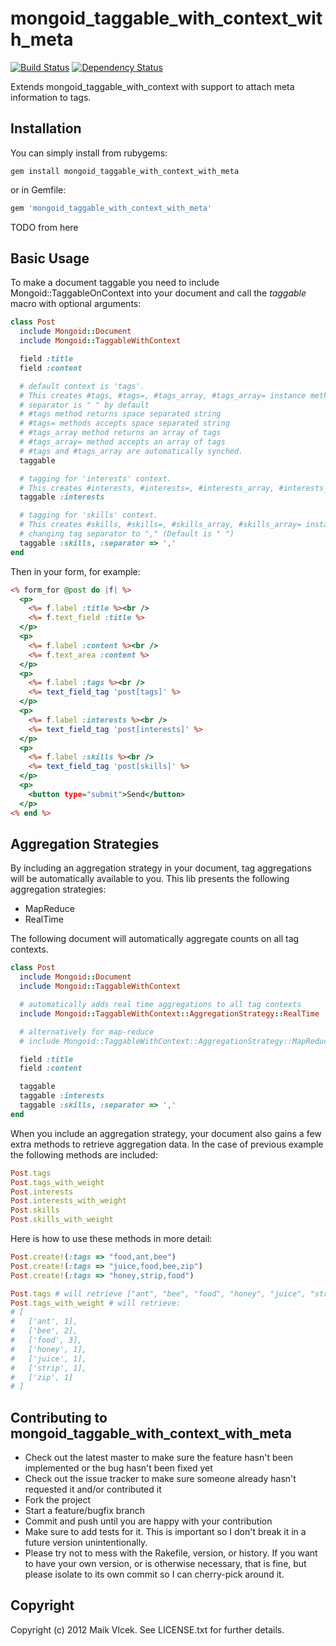 mongoid_taggable_with_context_with_meta
=============================

[![Build Status](https://secure.travis-ci.org/mediavrog/mongoid_taggable_with_context_with_meta.png?branch=master)](http://travis-ci.org/mediavrog/mongoid_taggable_with_context_with_meta) [![Dependency Status](https://gemnasium.com/mediavrog/mongoid_taggable_with_context_with_meta.png?travis)](https://gemnasium.com/mediavrog/mongoid_taggable_with_context_with_meta)

Extends mongoid_taggable_with_context with support to attach meta information to tags.

Installation
------------

You can simply install from rubygems:

```
gem install mongoid_taggable_with_context_with_meta
```

or in Gemfile:

```ruby
gem 'mongoid_taggable_with_context_with_meta'
```

TODO from here

Basic Usage
-----------

To make a document taggable you need to include Mongoid::TaggableOnContext into your document and call the *taggable* macro with optional arguments:

```ruby
class Post
  include Mongoid::Document
  include Mongoid::TaggableWithContext

  field :title
  field :content

  # default context is 'tags'.
  # This creates #tags, #tags=, #tags_array, #tags_array= instance methods
  # separator is " " by default
  # #tags method returns space separated string
  # #tags= methods accepts space separated string
  # #tags_array method returns an array of tags
  # #tags_array= method accepts an array of tags
  # #tags and #tags_array are automatically synched.
  taggable

  # tagging for 'interests' context.
  # This creates #interests, #interests=, #interests_array, #interests_array= instance methods
  taggable :interests

  # tagging for 'skills' context.
  # This creates #skills, #skills=, #skills_array, #skills_array= instance methods
  # changing tag separator to "," (Default is " ")
  taggable :skills, :separator => ','
end
```

Then in your form, for example:

```rhtml
<% form_for @post do |f| %>
  <p>
    <%= f.label :title %><br />
    <%= f.text_field :title %>
  </p>
  <p>
    <%= f.label :content %><br />
    <%= f.text_area :content %>
  </p>
  <p>
    <%= f.label :tags %><br />
    <%= text_field_tag 'post[tags]' %>
  </p>
  <p>
    <%= f.label :interests %><br />
    <%= text_field_tag 'post[interests]' %>
  </p>
  <p>
    <%= f.label :skills %><br />
    <%= text_field_tag 'post[skills]' %>
  </p>
  <p>
    <button type="submit">Send</button>
  </p>
<% end %>
```

Aggregation Strategies
----------------------

By including an aggregation strategy in your document, tag aggregations will be automatically available to you.
This lib presents the following aggregation strategies:

* MapReduce
* RealTime

The following document will automatically aggregate counts on all tag contexts.

```ruby
class Post
  include Mongoid::Document
  include Mongoid::TaggableWithContext

  # automatically adds real time aggregations to all tag contexts
  include Mongoid::TaggableWithContext::AggregationStrategy::RealTime

  # alternatively for map-reduce
  # include Mongoid::TaggableWithContext::AggregationStrategy::MapReduce

  field :title
  field :content

  taggable
  taggable :interests
  taggable :skills, :separator => ','
end
```

When you include an aggregation strategy, your document also gains a few extra methods to retrieve aggregation data.
In the case of previous example the following methods are included:

```ruby
Post.tags
Post.tags_with_weight
Post.interests
Post.interests_with_weight
Post.skills
Post.skills_with_weight
```

Here is how to use these methods in more detail:

```ruby
Post.create!(:tags => "food,ant,bee")
Post.create!(:tags => "juice,food,bee,zip")
Post.create!(:tags => "honey,strip,food")

Post.tags # will retrieve ["ant", "bee", "food", "honey", "juice", "strip", "zip"]
Post.tags_with_weight # will retrieve:
# [
#   ['ant', 1],
#   ['bee', 2],
#   ['food', 3],
#   ['honey', 1],
#   ['juice', 1],
#   ['strip', 1],
#   ['zip', 1]
# ]
```

Contributing to mongoid_taggable_with_context_with_meta
--------------------------------------------------------

* Check out the latest master to make sure the feature hasn't been implemented or the bug hasn't been fixed yet
* Check out the issue tracker to make sure someone already hasn't requested it and/or contributed it
* Fork the project
* Start a feature/bugfix branch
* Commit and push until you are happy with your contribution
* Make sure to add tests for it. This is important so I don't break it in a future version unintentionally.
* Please try not to mess with the Rakefile, version, or history. If you want to have your own version, or is otherwise necessary, that is fine, but please isolate to its own commit so I can cherry-pick around it.

Copyright
---------

Copyright (c) 2012 Maik Vlcek. See LICENSE.txt for
further details.
